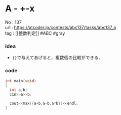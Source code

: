 # A - +-x

No	: 137  
url	: https://atcoder.jp/contests/abc137/tasks/abc137_a  
tag	: [[整数判定]]  #ABC #gray

### idea
- `{}`で与えてあげると，複数個の比較ができる．

### code
```cpp
int	main(void)
{
  int a,b;
  cin>>a>>b;

  cout<<max({a+b,a-b,a*b})<<endl;
}
```